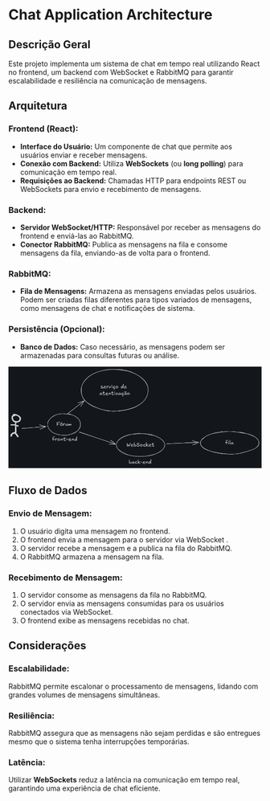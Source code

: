 # Chat Application Architecture

## Descrição Geral
Este projeto implementa um sistema de chat em tempo real utilizando React no frontend, um backend com WebSocket e RabbitMQ para garantir escalabilidade e resiliência na comunicação de mensagens.

## Arquitetura

### Frontend (React):
- **Interface do Usuário:** Um componente de chat que permite aos usuários enviar e receber mensagens.
- **Conexão com Backend:** Utiliza **WebSockets** (ou **long polling**) para comunicação em tempo real.
- **Requisições ao Backend:** Chamadas HTTP para endpoints REST ou WebSockets para envio e recebimento de mensagens.

### Backend:
- **Servidor WebSocket/HTTP:** Responsável por receber as mensagens do frontend e enviá-las ao RabbitMQ.
- **Conector RabbitMQ:** Publica as mensagens na fila e consome mensagens da fila, enviando-as de volta para o frontend.

### RabbitMQ:
- **Fila de Mensagens:** Armazena as mensagens enviadas pelos usuários. Podem ser criadas filas diferentes para tipos variados de mensagens, como mensagens de chat e notificações de sistema.

### Persistência (Opcional):
- **Banco de Dados:** Caso necessário, as mensagens podem ser armazenadas para consultas futuras ou análise.

![design_system](./doc/design_system.png)

## Fluxo de Dados

### Envio de Mensagem:
1. O usuário digita uma mensagem no frontend.
2. O frontend envia a mensagem para o servidor via WebSocket .
3. O servidor recebe a mensagem e a publica na fila do RabbitMQ.
4. O RabbitMQ armazena a mensagem na fila.

### Recebimento de Mensagem:
1. O servidor consome as mensagens da fila no RabbitMQ.
2. O servidor envia as mensagens consumidas para os usuários conectados via WebSocket.
3. O frontend exibe as mensagens recebidas no chat.

## Considerações

### Escalabilidade:
RabbitMQ permite escalonar o processamento de mensagens, lidando com grandes volumes de mensagens simultâneas.

### Resiliência:
RabbitMQ assegura que as mensagens não sejam perdidas e são entregues mesmo que o sistema tenha interrupções temporárias.

### Latência:
Utilizar **WebSockets** reduz a latência na comunicação em tempo real, garantindo uma experiência de chat eficiente.
